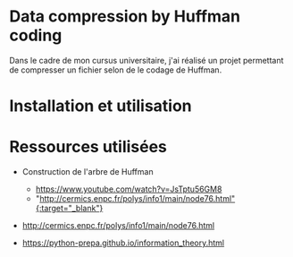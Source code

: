 # Data compression by Huffman coding

Dans le cadre de mon cursus universitaire, j'ai réalisé un projet permettant de compresser un fichier selon de le codage de Huffman.

# Installation et utilisation



# Ressources utilisées

* Construction de l'arbre de Huffman
  * https://www.youtube.com/watch?v=JsTptu56GM8
  * "http://cermics.enpc.fr/polys/info1/main/node76.html"{:target="_blank"}

* http://cermics.enpc.fr/polys/info1/main/node76.html
* https://python-prepa.github.io/information_theory.html
